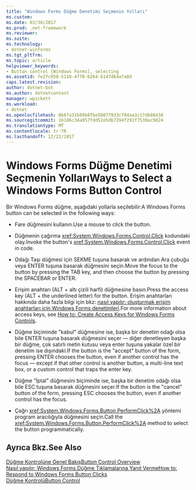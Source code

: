 ```yaml
---
title: "Windows Forms Düğme Denetimi Seçmenin Yolları"
ms.custom: 
ms.date: 03/30/2017
ms.prod: .net-framework
ms.reviewer: 
ms.suite: 
ms.technology:
- dotnet-winforms
ms.tgt_pltfrm: 
ms.topic: article
helpviewer_keywords:
- Button control [Windows Forms], selecting
ms.assetid: fe2fc058-5118-4f70-b264-6147d64a7a8d
caps.latest.revision: 
author: dotnet-bot
ms.author: dotnetcontent
manager: wpickett
ms.workload:
- dotnet
ms.openlocfilehash: 0b6fa31b89b8fbe50077933cf04aa3c17db86438
ms.sourcegitcommit: 16186c34a957fdd52e5db7294f291f7530ac9d24
ms.translationtype: MT
ms.contentlocale: tr-TR
ms.lasthandoff: 12/22/2017
---
```

# <a name="ways-to-select-a-windows-forms-button-control"></a><span data-ttu-id="f5f4a-102">Windows Forms Düğme Denetimi Seçmenin Yolları</span><span class="sxs-lookup"><span data-stu-id="f5f4a-102">Ways to Select a Windows Forms Button Control</span></span>
<span data-ttu-id="f5f4a-103">Bir Windows Forms düğme, aşağıdaki yollarla seçilebilir:</span><span class="sxs-lookup"><span data-stu-id="f5f4a-103">A Windows Forms button can be selected in the following ways:</span></span>  
  
-   <span data-ttu-id="f5f4a-104">Fare düğmesini kullanın.</span><span class="sxs-lookup"><span data-stu-id="f5f4a-104">Use a mouse to click the button.</span></span>  
  
-   <span data-ttu-id="f5f4a-105">Düğmenin çağırma <xref:System.Windows.Forms.Control.Click> kodundaki olay.</span><span class="sxs-lookup"><span data-stu-id="f5f4a-105">Invoke the button's <xref:System.Windows.Forms.Control.Click> event in code.</span></span>  
  
-   <span data-ttu-id="f5f4a-106">Odağı Taşı düğmesi için SEKME tuşuna basarak ve ardından Ara çubuğu veya ENTER tuşuna basarak düğmesini seçin.</span><span class="sxs-lookup"><span data-stu-id="f5f4a-106">Move the focus to the button by pressing the TAB key, and then choose the button by pressing the SPACEBAR or ENTER.</span></span>  
  
-   <span data-ttu-id="f5f4a-107">Erişim anahtarı (ALT + altı çizili harfi) düğmesine basın.</span><span class="sxs-lookup"><span data-stu-id="f5f4a-107">Press the access key (ALT + the underlined letter) for the button.</span></span> <span data-ttu-id="f5f4a-108">Erişim anahtarları hakkında daha fazla bilgi için bkz: [nasıl yapılır: oluşturmak erişim anahtarları için Windows Forms denetimleri](../../../../docs/framework/winforms/controls/how-to-create-access-keys-for-windows-forms-controls.md).</span><span class="sxs-lookup"><span data-stu-id="f5f4a-108">For more information about access keys, see [How to: Create Access Keys for Windows Forms Controls](../../../../docs/framework/winforms/controls/how-to-create-access-keys-for-windows-forms-controls.md).</span></span>  
  
-   <span data-ttu-id="f5f4a-109">Düğme biçiminde "kabul" düğmesine ise, başka bir denetim odağı olsa bile ENTER tuşuna basarak düğmesini seçer — diğer denetleyen başka bir düğme, çok satırlı metin kutusu veya enter tuşuna yakalar özel bir denetim ise dışındaki.</span><span class="sxs-lookup"><span data-stu-id="f5f4a-109">If the button is the "accept" button of the form, pressing ENTER chooses the button, even if another control has the focus — except if that other control is another button, a multi-line text box, or a custom control that traps the enter key.</span></span>  
  
-   <span data-ttu-id="f5f4a-110">Düğme "İptal" düğmesini biçiminde ise, başka bir denetim odağı olsa bile ESC tuşuna basarak düğmesini seçer.</span><span class="sxs-lookup"><span data-stu-id="f5f4a-110">If the button is the "cancel" button of the form, pressing ESC chooses the button, even if another control has the focus.</span></span>  
  
-   <span data-ttu-id="f5f4a-111">Çağrı <xref:System.Windows.Forms.Button.PerformClick%2A> yöntemi program aracılığıyla düğmesini seçin.</span><span class="sxs-lookup"><span data-stu-id="f5f4a-111">Call the <xref:System.Windows.Forms.Button.PerformClick%2A> method to select the button programmatically.</span></span>  
  
## <a name="see-also"></a><span data-ttu-id="f5f4a-112">Ayrıca Bkz.</span><span class="sxs-lookup"><span data-stu-id="f5f4a-112">See Also</span></span>  
 [<span data-ttu-id="f5f4a-113">Düğme Kontrolüne Genel Bakış</span><span class="sxs-lookup"><span data-stu-id="f5f4a-113">Button Control Overview</span></span>](../../../../docs/framework/winforms/controls/button-control-overview-windows-forms.md)  
 [<span data-ttu-id="f5f4a-114">Nasıl yapılır: Windows Forms Düğme Tıklamalarına Yanıt Verme</span><span class="sxs-lookup"><span data-stu-id="f5f4a-114">How to: Respond to Windows Forms Button Clicks</span></span>](../../../../docs/framework/winforms/controls/how-to-respond-to-windows-forms-button-clicks.md)  
 [<span data-ttu-id="f5f4a-115">Düğme Kontrolü</span><span class="sxs-lookup"><span data-stu-id="f5f4a-115">Button Control</span></span>](../../../../docs/framework/winforms/controls/button-control-windows-forms.md)
